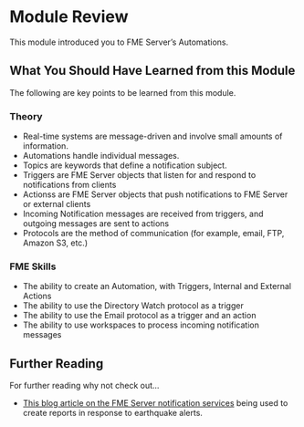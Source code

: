 # Module Review

This module introduced you to FME Server’s Automations.

## What You Should Have Learned from this Module ##

The following are key points to be learned from this module.

### Theory ###

- Real-time systems are message-driven and involve small amounts of information.
- Automations handle individual messages.
- Topics are keywords that define a notification subject.
- Triggers are FME Server objects that listen for and respond to notifications from clients
- Actionss are FME Server objects that push notifications to FME Server or external clients
- Incoming Notification messages are received from triggers, and outgoing messages are sent to actions
- Protocols are the method of communication (for example, email, FTP, Amazon S3, etc.)

### FME Skills ###

- The ability to create an Automation, with Triggers, Internal and External Actions
- The ability to use the Directory Watch protocol as a trigger
- The ability to use the Email protocol as a trigger and an action
- The ability to use workspaces to process incoming notification messages

## Further Reading ##

For further reading why not check out...

- [This blog article on the FME Server notification services](http://blog.safe.com/2016/05/real-time-earthquake-reports-powered-by-fme-notification-services/) being used to create reports in response to earthquake alerts.

